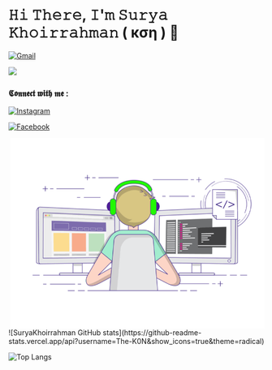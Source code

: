 # 𝙷𝚒 𝚃𝚑𝚎𝚛𝚎, 𝙸'𝚖 𝚂𝚞𝚛𝚢𝚊 𝙺𝚑𝚘𝚒𝚛𝚛𝚊𝚑𝚖𝚊𝚗 ( кση ) 👋

[<img alt="Gmail" src="https://img.shields.io/badge/suryakhoirrahman1@gmail.com-D14836?style=for-the-badge&logo=gmail&logoColor=white" />][EMAIL]

<img src="https://github.com/anathayna/anathayna/blob/master/assets/bmo.gif?raw=1" width="30vw"/>


### 𝕮𝖔𝖓𝖓𝖊𝖈𝖙 𝖜𝖎𝖙𝖍 𝖒𝖊 :

[<img alt="Instagram" src="https://img.shields.io/badge/surya_khoirrahman %20-%23E4405F.svg?&style=for-the-badge&logo=Instagram&logoColor=white"/>][INSTAGRAM]

[<img alt="Facebook" src="https://img.shields.io/badge/Surya Khoirrahman %20-1877F2.svg?&style=for-the-badge&logo=Facebook&logoColor=white"/>][FACEBOOK]

<img align="right" alt="GIF" src="https://raw.githubusercontent.com/devSouvik/devSouvik/master/gif3.gif" width="500"/>
![SuryaKhoirrahman GitHub stats](https://github-readme-stats.vercel.app/api?username=The-K0N&show_icons=true&theme=radical)

![Top Langs](https://github-readme-stats.vercel.app/api/top-langs/?username=The-K0N&layout=compact&theme=blueberry)

[INSTAGRAM]: https://www.instagram.com/surya_khoirrahman
[TWITTER]: https://www.twitter.com/candu_kafein
[FACEBOOK]: https://www.facebook.com/surya_khoirrahman
[EMAIL]: mailto:suryakhoirrahman1@gmail.com
